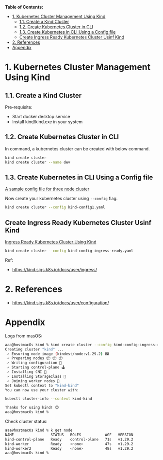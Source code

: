 **Table of Contents:**
- [1. Kubernetes Cluster Management Using Kind](#1-kubernetes-cluster-management-using-kind)
  - [1.1. Create a Kind Cluster](#11-create-a-kind-cluster)
  - [1.2. Create Kubernetes Cluster in CLI](#12-create-kubernetes-cluster-in-cli)
  - [1.3. Create Kubernetes in CLI Using a Config file](#13-create-kubernetes-in-cli-using-a-config-file)
  - [Create Ingress Ready Kubernetes Cluster Usinf Kind](#create-ingress-ready-kubernetes-cluster-usinf-kind)
- [2. References](#2-references)
- [Appendix](#appendix)


# 1. Kubernetes Cluster Management Using Kind


## 1.1. Create a Kind Cluster

Pre-requisite:
- Start docker desktop service
- Install kind/kind.exe in your system 

## 1.2. Create Kubernetes Cluster in CLI

In command, a kubernetes cluster can be created with below command.
```bash
kind create cluster
kind create cluster --name dev
```

## 1.3. Create Kubernetes in CLI Using a Config file
[A sample config file for three node cluster](./kind-config1.yaml)

Now create your kubernetes cluster using `--config` flag.
```bash
kind create cluster --config kind-config1.yaml
```


## Create Ingress Ready Kubernetes Cluster Usinf Kind


[Ingress Ready Kubernetes Cluster Using Kind](./kind-config-ingress-ready.yaml)

```bash
kind create cluster --config kind-config-ingress-ready.yaml
```

Ref:
- https://kind.sigs.k8s.io/docs/user/ingress/



# 2. References
- https://kind.sigs.k8s.io/docs/user/configuration/



# Appendix
Logs from masOS:
```bash
aaa@hostmacOs kind % kind create cluster --config kind-config-ingress-ready.yaml
Creating cluster "kind" ...
 ✓ Ensuring node image (kindest/node:v1.29.2) 🖼
 ✓ Preparing nodes 📦 📦 📦  
 ✓ Writing configuration 📜 
 ✓ Starting control-plane 🕹️ 
 ✓ Installing CNI 🔌 
 ✓ Installing StorageClass 💾 
 ✓ Joining worker nodes 🚜 
Set kubectl context to "kind-kind"
You can now use your cluster with:

kubectl cluster-info --context kind-kind

Thanks for using kind! 😊
aaa@hostmacOs kind % 
```

Check cluster status:
```bash
aaa@hostmacOs kind % k get node
NAME                 STATUS   ROLES           AGE   VERSION
kind-control-plane   Ready    control-plane   71s   v1.29.2
kind-worker          Ready    <none>          47s   v1.29.2
kind-worker2         Ready    <none>          48s   v1.29.2
aaa@hostmacOs kind % 
```